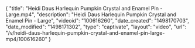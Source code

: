 {
    "title": "Heidi Daus Harlequin Pumpkin Crystal and Enamel Pin - Large.mp4",
    "description": "Heidi Daus Harlequin Pumpkin Crystal and Enamel Pin - Large",
    "videoid": "100616260",
    "date_created": "1498170703",
    "date_modified": "1498171302",
    "type": "captivate",
    "layout": "video",
    "url": "\/v\/heidi-daus-harlequin-pumpkin-crystal-and-enamel-pin-large-mp4\/100616260"
}